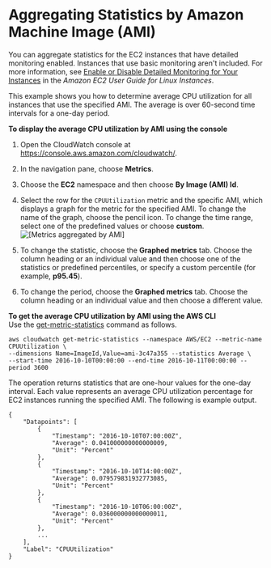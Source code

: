 # Aggregating Statistics by Amazon Machine Image \(AMI\)<a name="US_SingleMetricPerAMI"></a>

You can aggregate statistics for the EC2 instances that have detailed monitoring enabled\. Instances that use basic monitoring aren't included\. For more information, see [Enable or Disable Detailed Monitoring for Your Instances](https://docs.aws.amazon.com/AWSEC2/latest/UserGuide/using-cloudwatch-new.html) in the *Amazon EC2 User Guide for Linux Instances*\.

This example shows you how to determine average CPU utilization for all instances that use the specified AMI\. The average is over 60\-second time intervals for a one\-day period\.

**To display the average CPU utilization by AMI using the console**

1. Open the CloudWatch console at [https://console\.aws\.amazon\.com/cloudwatch/](https://console.aws.amazon.com/cloudwatch/)\.

1. In the navigation pane, choose **Metrics**\.

1. Choose the **EC2** namespace and then choose **By Image \(AMI\) Id**\.

1. Select the row for the `CPUUtilization` metric and the specific AMI, which displays a graph for the metric for the specified AMI\. To change the name of the graph, choose the pencil icon\. To change the time range, select one of the predefined values or choose **custom**\.  
![\[Metrics aggregated by AMI\]](http://docs.aws.amazon.com/AmazonCloudWatch/latest/monitoring/images/metric_aggregated_ami.png)

1. To change the statistic, choose the **Graphed metrics** tab\. Choose the column heading or an individual value and then choose one of the statistics or predefined percentiles, or specify a custom percentile \(for example, **p95\.45**\)\.

1. To change the period, choose the **Graphed metrics** tab\. Choose the column heading or an individual value and then choose a different value\.

**To get the average CPU utilization by AMI using the AWS CLI**  
Use the [get\-metric\-statistics](https://docs.aws.amazon.com/cli/latest/reference/cloudwatch/get-metric-statistics.html) command as follows\.

```
aws cloudwatch get-metric-statistics --namespace AWS/EC2 --metric-name CPUUtilization \
--dimensions Name=ImageId,Value=ami-3c47a355 --statistics Average \
--start-time 2016-10-10T00:00:00 --end-time 2016-10-11T00:00:00 --period 3600
```

The operation returns statistics that are one\-hour values for the one\-day interval\. Each value represents an average CPU utilization percentage for EC2 instances running the specified AMI\. The following is example output\.

```
{
    "Datapoints": [
        {
            "Timestamp": "2016-10-10T07:00:00Z", 
            "Average": 0.041000000000000009, 
            "Unit": "Percent"
        }, 
        {
            "Timestamp": "2016-10-10T14:00:00Z", 
            "Average": 0.079579831932773085, 
            "Unit": "Percent"
        }, 
        {
            "Timestamp": "2016-10-10T06:00:00Z", 
            "Average": 0.036000000000000011, 
            "Unit": "Percent"
        }, 
        ...
    ], 
    "Label": "CPUUtilization"
}
```